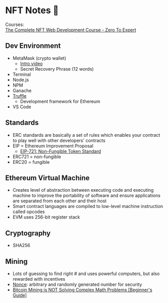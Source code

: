 # NFT Notes 🐂
Courses: 
</br>
[The Complete NFT Web Development Course - Zero To Expert](https://www.udemy.com/course/the-complete-nft-web-developer-course-zero-to-professional/)

## Dev Environment
- MetaMask (crypto wallet)
  - [Intro video](https://www.youtube.com/watch?v=YVgfHZMFFFQ&t=4s&ab_channel=MetaMask)
  - Secret Recovery Phrase (12 words)
- Terminal
- Node.js
- NPM
- Ganache
- [Truffle](https://trufflesuite.com/truffle/)
  - Development framework for Ethereum
- VS Code 

## Standards
- ERC standards are basically a set of rules which enables your contract to play well with other developers' contracts
- EIP = Ethereum Improvement Proposal
  - [EIP-721: Non-Fungible Token Standard](https://eips.ethereum.org/EIPS/eip-721)
- ERC721 = non-fungible
- ERC20 = fungible


## Ethereum Virtual Machine
- Creates level of abstraction between executing code and executing machine to improve the portability of software and ensure applications are separated from each other and their host
- Smart contract languages are compiled to low-level machine instruction called opcodes
- EVM uses 256-bit register stack

## Cryptography
- SHA256

## Mining
- Lots of guessing to find right # and uses powerful computers, but also rewarded with incentives
- [Nonce](https://www.okta.com/identity-101/nonce/): arbitrary and randomly generated number for security
- [Bitcoin Mining is NOT Solving Complex Math Problems [Beginner's Guide]](https://braiins.com/blog/bitcoin-mining-analogy-beginners-guide)
